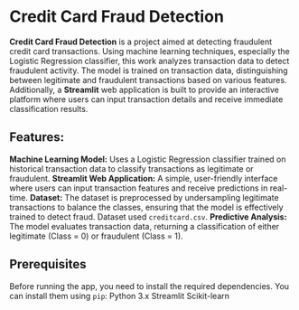 # Credit Card Fraud Detection

**Credit Card Fraud Detection** is a project aimed at detecting fraudulent credit card transactions. Using machine learning techniques, especially the Logistic Regression classifier, this work analyzes transaction data to detect fraudulent activity. The model is trained on transaction data, distinguishing between legitimate and fraudulent transactions based on various features.
Additionally, a **Streamlit** web application is built to provide an interactive platform where users can input transaction details and receive immediate classification results. 

## Features:
**Machine Learning Model:** Uses a Logistic Regression classifier trained on historical transaction data to classify transactions as legitimate or fraudulent.
**Streamlit Web Application:** A simple, user-friendly interface where users can input transaction features and receive predictions in real-time.
**Dataset:** The dataset is preprocessed by undersampling legitimate transactions to balance the classes, ensuring that the model is effectively trained to detect fraud. Dataset used `creditcard.csv`.
**Predictive Analysis:** The model evaluates transaction data, returning a classification of either legitimate (Class = 0) or fraudulent (Class = 1).

## Prerequisites
Before running the app, you need to install the required dependencies. You can install them using `pip`:
Python 3.x
Streamlit
Scikit-learn



